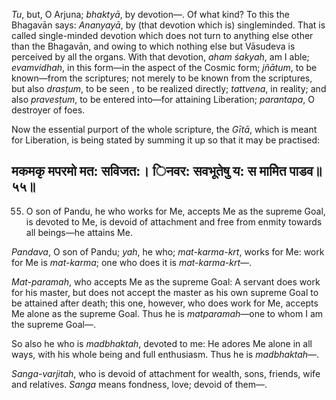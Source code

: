 *Tu*, but, O Arjuna; *bhaktyā*, by devotion—. Of what kind? To this the Bhagavān says: *Ananyayā*, by (that devotion which is) singleminded. That is called single-minded devotion which does not turn to anything else other than the Bhagavān, and owing to which nothing else but Vāsudeva is perceived by all the organs. With that devotion, *aham śakyah*, am I able; *evamvidhah*, in this form—in the aspect of the Cosmic form; *jñātum*, to be known—from the scriptures; not merely to be known from the scriptures, but also *drasṭum*, to be seen , to be realized directly; *tattvena*, in reality; and also *pravesṭum*, to be entered into—for attaining Liberation; *parantapa*, O destroyer of foes.

Now the essential purport of the whole scripture, the *Gītā*, which is meant for Liberation, is being stated by summing it up so that it may be practised:

## मकमकृ मपरमो मत: सविजत:। िनवर: सवभूतेषु य: स मामेित पाडव॥५५॥

55. O son of Pandu, he who works for Me, accepts Me as the supreme Goal, is devoted to Me, is devoid of attachment and free from enmity towards all beings—he attains Me.

*Pandava*, O son of Pandu; *yah*, he who; *mat-karma-krt*, works for Me: work for Me is *mat-karma*; one who does it is *mat-karma-krt*—.

*Mat-paramah*, who accepts Me as the supreme Goal: A servant does work for his master, but does not accept the master as his own supreme Goal to be attained after death; this one, however, who does work for Me, accepts Me alone as the supreme Goal. Thus he is *matparamah*—one to whom I am the supreme Goal—.

So also he who is *madbhaktah*, devoted to me: He adores Me alone in all ways, with his whole being and full enthusiasm. Thus he is *madbhaktah*—.

*Sanga-varjitah*, who is devoid of attachment for wealth, sons, friends, wife and relatives. *Sanga* means fondness, love; devoid of them—.